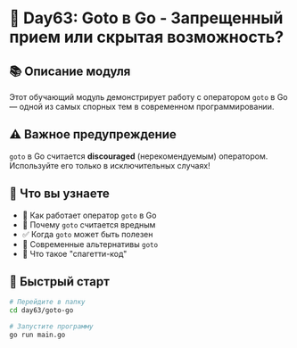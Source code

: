 # 🚷 Day63: Goto в Go - Запрещенный прием или скрытая возможность?

## 📚 Описание модуля
Этот обучающий модуль демонстрирует работу с оператором `goto` в Go — одной из самых спорных тем в современном программировании.

## ⚠️ Важное предупреждение
`goto` в Go считается **discouraged** (нерекомендуемым) оператором. Используйте его только в исключительных случаях!

## 🎯 Что вы узнаете
- 🎪 Как работает оператор `goto` в Go
- 🚫 Почему `goto` считается вредным
- ✅ Когда `goto` может быть полезен
- 🔄 Современные альтернативы `goto`
- 🍝 Что такое "спагетти-код"

## 🚀 Быстрый старт

```bash
# Перейдите в папку
cd day63/goto-go

# Запустите программу
go run main.go

